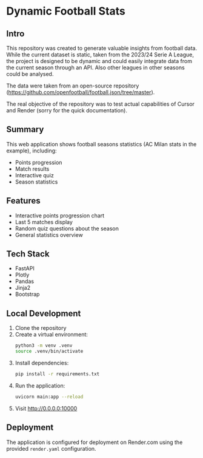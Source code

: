 # Dynamic Football Stats

## Intro

This repository was created to generate valuable insights from football data. While the current dataset is static, taken from the 2023/24 Serie A League, the project is designed to be dynamic and could easily integrate data from the current season through an API. Also other leagues in other seasons could be analysed.

The data were taken from an open-source repository (https://github.com/openfootball/football.json/tree/master).

The real objective of the repository was to test actual capabilities of Cursor and Render (sorry for the quick documentation).

## Summary
This web application shows football seasons statistics (AC Milan stats in the example), including:
- Points progression
- Match results
- Interactive quiz
- Season statistics

## Features
- Interactive points progression chart
- Last 5 matches display
- Random quiz questions about the season
- General statistics overview

## Tech Stack
- FastAPI
- Plotly
- Pandas
- Jinja2
- Bootstrap

## Local Development
1. Clone the repository
2. Create a virtual environment:
   ```bash
   python3 -m venv .venv
   source .venv/bin/activate
   ```
3. Install dependencies:
   ```bash
   pip install -r requirements.txt
   ```
4. Run the application:
   ```bash
   uvicorn main:app --reload
   ```
5. Visit http://0.0.0.0:10000

## Deployment
The application is configured for deployment on Render.com using the provided `render.yaml` configuration.
